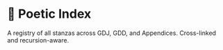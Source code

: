 # 🧾 Poetic Index

A registry of all stanzas across GDJ, GDD, and Appendices. Cross-linked and recursion-aware.
